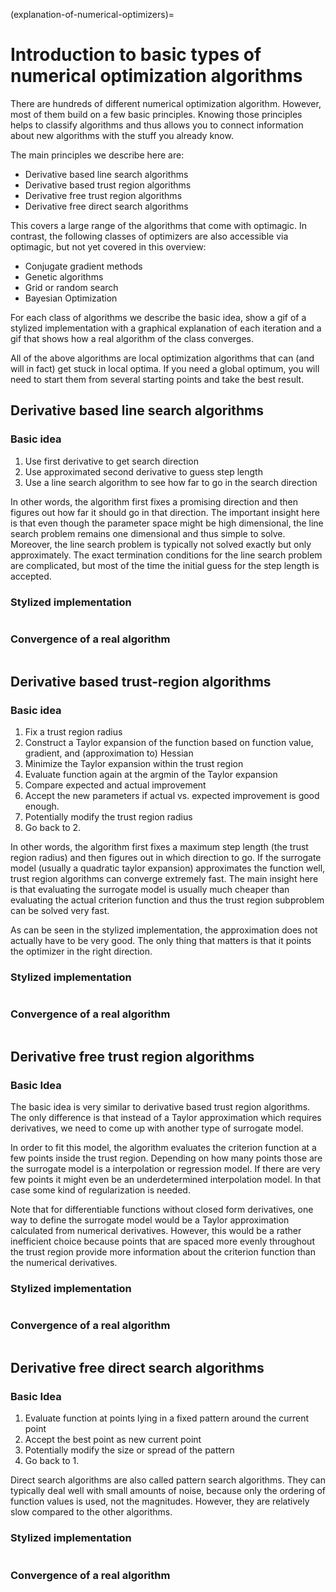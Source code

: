 (explanation-of-numerical-optimizers)=

# Introduction to basic types of numerical optimization algorithms

There are hundreds of different numerical optimization algorithm. However, most of them
build on a few basic principles. Knowing those principles helps to classify algorithms
and thus allows you to connect information about new algorithms with the stuff you
already know.

The main principles we describe here are:

- Derivative based line search algorithms
- Derivative based trust region algorithms
- Derivative free trust region algorithms
- Derivative free direct search algorithms

This covers a large range of the algorithms that come with optimagic. In contrast, the
following classes of optimizers are also accessible via optimagic, but not yet covered
in this overview:

- Conjugate gradient methods
- Genetic algorithms
- Grid or random search
- Bayesian Optimization

For each class of algorithms we describe the basic idea, show a gif of a stylized
implementation with a graphical explanation of each iteration and a gif that shows how a
real algorithm of the class converges.

All of the above algorithms are local optimization algorithms that can (and will in
fact) get stuck in local optima. If you need a global optimum, you will need to start
them from several starting points and take the best result.

## Derivative based line search algorithms

### Basic idea

1. Use first derivative to get search direction
1. Use approximated second derivative to guess step length
1. Use a line search algorithm to see how far to go in the search direction

In other words, the algorithm first fixes a promising direction and then figures out how
far it should go in that direction. The important insight here is that even though the
parameter space might be high dimensional, the line search problem remains one
dimensional and thus simple to solve. Moreover, the line search problem is typically not
solved exactly but only approximately. The exact termination conditions for the line
search problem are complicated, but most of the time the initial guess for the step
length is accepted.

### Stylized implementation

```{image} ../../_static/images/stylized_line_search.gif
```

### Convergence of a real algorithm

```{image} ../../_static/images/history_l-bfgs-b.gif
```

## Derivative based trust-region algorithms

### Basic idea

1. Fix a trust region radius
1. Construct a Taylor expansion of the function based on function value, gradient, and
   (approximation to) Hessian
1. Minimize the Taylor expansion within the trust region
1. Evaluate function again at the argmin of the Taylor expansion
1. Compare expected and actual improvement
1. Accept the new parameters if actual vs. expected improvement is good enough.
1. Potentially modify the trust region radius
1. Go back to 2.

In other words, the algorithm first fixes a maximum step length (the trust region
radius) and then figures out in which direction to go. If the surrogate model (usually a
quadratic taylor expansion) approximates the function well, trust region algorithms can
converge extremely fast. The main insight here is that evaluating the surrogate model is
usually much cheaper than evaluating the actual criterion function and thus the trust
region subproblem can be solved very fast.

As can be seen in the stylized implementation, the approximation does not actually have
to be very good. The only thing that matters is that it points the optimizer in the
right direction.

### Stylized implementation

```{image} ../../_static/images/stylized_gradient_based_trust_region.gif
```

### Convergence of a real algorithm

```{image} ../../_static/images/history_trust-ncg.gif
```

## Derivative free trust region algorithms

### Basic Idea

The basic idea is very similar to derivative based trust region algorithms. The only
difference is that instead of a Taylor approximation which requires derivatives, we need
to come up with another type of surrogate model.

In order to fit this model, the algorithm evaluates the criterion function at a few
points inside the trust region. Depending on how many points those are the surrogate
model is a interpolation or regression model. If there are very few points it might even
be an underdetermined interpolation model. In that case some kind of regularization is
needed.

Note that for differentiable functions without closed form derivatives, one way to
define the surrogate model would be a Taylor approximation calculated from numerical
derivatives. However, this would be a rather inefficient choice because points that are
spaced more evenly throughout the trust region provide more information about the
criterion function than the numerical derivatives.

### Stylized implementation

```{image} ../../_static/images/stylized_gradient_free_trust_region.gif
```

### Convergence of a real algorithm

```{image} ../../_static/images/history_cobyla.gif
```

## Derivative free direct search algorithms

### Basic Idea

1. Evaluate function at points lying in a fixed pattern around the current point
1. Accept the best point as new current point
1. Potentially modify the size or spread of the pattern
1. Go back to 1.

Direct search algorithms are also called pattern search algorithms. They can typically
deal well with small amounts of noise, because only the ordering of function values is
used, not the magnitudes. However, they are relatively slow compared to the other
algorithms.

### Stylized implementation

```{image} ../../_static/images/stylized_direct_search.gif
```

### Convergence of a real algorithm

```{image} ../../_static/images/history_nelder-mead.gif
```
